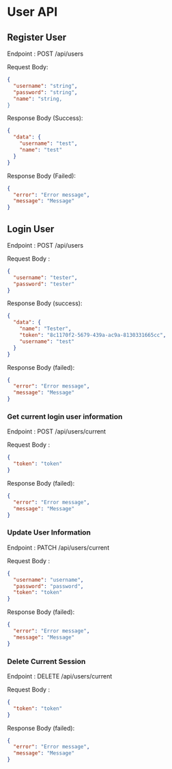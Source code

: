 # User API

## Register User

Endpoint : POST /api/users

Request Body:

```json
{
  "username": "string",
  "password": "string",
  "name": "string,
}
```

Response Body (Success):

```json
{
  "data": {
    "username": "test",
    "name": "test"
  }
}
```

Response Body (Failed):

```json
{
  "error": "Error message",
  "message": "Message"
}
```

## Login User

Endpoint : POST /api/users

Request Body :

```json
{
  "username": "tester",
  "password": "tester"
}
```

Response Body (success):

```json
{
  "data": {
    "name": "Tester",
    "token": "8c1170f2-5679-439a-ac9a-8130331665cc",
    "username": "test"
  }
}
```

Response Body (failed):

```json
{
  "error": "Error message",
  "message": "Message"
}
```

### Get current login user information

Endpoint : POST /api/users/current

Request Body :

```json
{
  "token": "token"
}
```

Response Body (failed):

```json
{
  "error": "Error message",
  "message": "Message"
}
```

### Update User Information

Endpoint : PATCH /api/users/current

Request Body :

```json
{
  "username": "username",
  "password": "password",
  "token": "token"
}
```

Response Body (failed):

```json
{
  "error": "Error message",
  "message": "Message"
}
```

### Delete Current Session

Endpoint : DELETE /api/users/current

Request Body :

```json
{
  "token": "token"
}
```

Response Body (failed):

```json
{
  "error": "Error message",
  "message": "Message"
}
```
